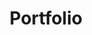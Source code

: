 ---
layout: base
title: "Portfolio"
eleventyNavigation:
    key: "Portfolio"
eleventyImport:
    collections: ["project"]
---